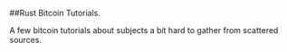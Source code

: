 ##Rust Bitcoin Tutorials.

A few bitcoin tutorials about subjects a bit hard to gather from scattered sources.